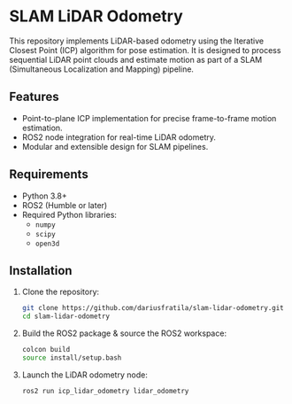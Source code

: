 # SLAM LiDAR Odometry

This repository implements LiDAR-based odometry using the Iterative Closest Point (ICP) algorithm for pose estimation. It is designed to process sequential LiDAR point clouds and estimate motion as part of a SLAM (Simultaneous Localization and Mapping) pipeline.

## Features
- Point-to-plane ICP implementation for precise frame-to-frame motion estimation.
- ROS2 node integration for real-time LiDAR odometry.
- Modular and extensible design for SLAM pipelines.

## Requirements
- Python 3.8+
- ROS2 (Humble or later)
- Required Python libraries:
  - `numpy`
  - `scipy`
  - `open3d`
 
## Installation
1. Clone the repository:
   ```bash
   git clone https://github.com/dariusfratila/slam-lidar-odometry.git
   cd slam-lidar-odometry

2. Build the ROS2 package & source the ROS2 workspace:
   ```bash
   colcon build
   source install/setup.bash

3. Launch the LiDAR odometry node:
   ```bash
   ros2 run icp_lidar_odometry lidar_odometry
   
